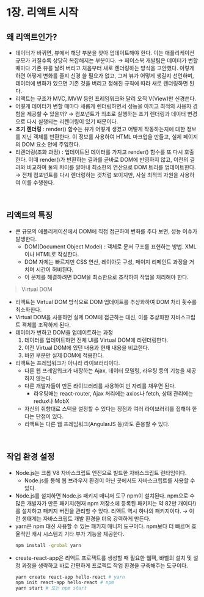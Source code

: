 # 1장. 리액트 시작

## 왜 리액트인가?

- 데이터가 바뀌면, 뷰에서 해당 부분을 찾아 업데이트해야 한다. 이는 애플리케이션 규모가 커질수록 상당히 복잡해지는 부분이다.
  → 페이스북 개발팀은 데이터가 변할 때마다 기존 뷰를 날려 버리고 처음부터 새로 렌더링하는 방식을 고안했다. 이렇게 하면 어떻게 변화를 줄지 신경 쓸 필요가 없고, 그저 뷰가 어떻게 생길지 선언하며, 데이터에 변화가 있으면 기존 것을 버리고 정해진 규칙에 따라 새로 렌더링하면 된다.
- 리액트는 구조가 MVC, MVW 등인 프레임워크와 달리 오직 V(View)만 신경쓴다.
- 어떻게 데이터가 변할 때마다 새롭게 렌더링하면서 성능을 아끼고 최적의 사용자 경험을 제공할 수 있을까?
  → 컴포넌트가 최초로 실행하는 초기 렌더링과 데이터 변경으로 다시 실행되는 리렌더링이 있기 때문이다.
- **초기 렌더링** : render() 함수는 뷰가 어떻게 생겼고 어떻게 작동하는지에 대한 정보를 지닌 객체를 반환한다. 이 정보를 사용하여 HTML 마크업을 만들고, 실제 페이지의 DOM 요소 안에 주입한다.
- 리렌더링(조화 과정) : 업데이트된 데이터를 가지고 render() 함수를 또 다시 호출한다. 이때 render()가 반환하는 결과를 곧바로 DOM에 반영하지 않고, 이전의 결과와 비교하여 둘의 차이를 알아내 최소한의 연산으로 DOM 트리를 업데이트한다.
  → 전체 컴포넌트를 다시 렌더링하는 것처럼 보이지만, 사실 최적의 자원을 사용하여 이를 수행한다.

<br/>

## 리액트의 특징

- 큰 규모의 애플리케이션에서 DOM에 직접 접근하여 변화를 주다 보면, 성능 이슈가 발생한다.
  - DOM(Document Object Model) : 객체로 문서 구조를 표현하는 방법. XML이나 HTML로 작성한다.
  - DOM 자체는 빠르지만 CSS 연산, 레이아웃 구성, 페이지 리페인트 과정을 거치며 시간이 허비된다.
  - 이 문제를 해결하려면 DOM을 최소한으로 조작하여 작업을 처리해야 한다.

> Virtual DOM

- 리액트는 Virtual DOM 방식으로 DOM 업데이트를 추상화하여 DOM 처리 횟수를 최소화한다.
- Virtual DOM을 사용하면 실제 DOM에 접근하는 대신, 이를 추상화한 자바스크립트 객체를 조작하게 된다.
- 데이터가 변하고 DOM을 업데이트하는 과정
  1. 데이터를 업데이트하면 전체 UI를 Virtual DOM에 리렌더링한다.
  2. 이전 Virtual DOM에 있던 내용과 현재 내용을 비교한다.
  3. 바뀐 부분만 실제 DOM에 적용한다.
- 리액트는 프레임워크가 아니라 라이브러리이다.
  - 다른 웹 프레임워크가 내장하는 Ajax, 데이터 모델링, 라우팅 등의 기능을 제공하지 않는다.
  - 다른 개발자들이 만든 라이브러리를 사용하여 빈 자리를 채우면 된다.
    - 라우팅애는 react-router, Ajax 처리에는 axios나 fetch, 상태 관리에는 redux나 MobX
  - 자신의 취향대로 스택을 설정할 수 있다는 장점과 여러 라이브러리를 접해야 한다는 단점이 있다.
  - 리액트는 다른 웹 프레임워크(AngularJS 등)와도 혼용할 수 있다.

<br/>

## 작업 환경 설정

- Node.js는 크롬 V8 자바스크립트 엔진으로 빌드한 자바스크립트 런타임이다.
  - Node.js를 통해 웹 브라우저 환경이 아닌 곳에서도 자바스크립트를 사용할 수 있다.
- Node.js를 설치하면 Node.js 패키지 매니저 도구 npm이 설치된다. npm으로 수많은 개발자가 만든 패키지(현재 npm 저장소에 등록된 패키지는 약 82만 개이다!)를 설치하고 패키지 버전을 관리할 수 있다. 리액트 역시 하나의 패키지이다. → 이런 생태계는 자바스크립트 개발 환경을 더욱 강력하게 만든다.
- yarn은 npm 대신 사용할 수 있는 패키지 매니저 도구이다. npm보다 더 빠르며 효율적인 캐시 시스템괴 기타 부가 기능을 제공한다.
  ```bash
  npm install -grobal yarn
  ```
- create-react-app은 리액트 프로젝트를 생성할 때 필요한 웹팩, 바벨의 설치 및 설정 과정을 생략하고 바로 간편하게 프로젝트 작업 환경을 구축해주는 도구이다.
  ```bash
  yarn create react-app hello-react # yarn
  npm init react-app hello-react # npm
  yarn start # 또는 npm start
  ```
